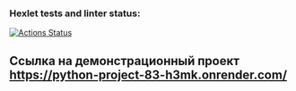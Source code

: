 ### Hexlet tests and linter status:
[![Actions Status](https://github.com/titanmen1/python-project-83/actions/workflows/hexlet-check.yml/badge.svg)](https://github.com/titanmen1/python-project-83/actions)

## Ссылка на демонстрационный проект https://python-project-83-h3mk.onrender.com/